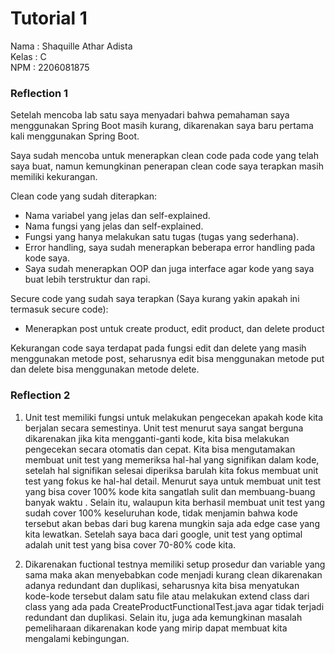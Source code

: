 # Tutorial 1

Nama : Shaquille Athar Adista </br>
Kelas : C </br>
NPM : 2206081875

### Reflection 1

Setelah mencoba lab satu saya menyadari bahwa pemahaman saya menggunakan Spring Boot masih kurang, dikarenakan saya baru pertama kali menggunakan Spring Boot. </br>

Saya sudah mencoba untuk menerapkan clean code pada code yang telah saya buat, namun kemungkinan penerapan clean code saya terapkan masih memiliki kekurangan.

Clean code yang sudah diterapkan:
- Nama variabel yang jelas dan self-explained.
- Nama fungsi yang jelas dan self-explained.
- Fungsi yang hanya melakukan satu tugas (tugas yang sederhana).
- Error handling, saya sudah menerapkan beberapa error handling pada kode saya.
- Saya sudah menerapkan OOP dan juga interface agar kode yang saya buat lebih terstruktur dan rapi.

Secure code yang sudah saya terapkan (Saya kurang yakin apakah ini termasuk secure code):
- Menerapkan post untuk create product, edit product, dan delete product

Kekurangan code saya terdapat pada fungsi edit dan delete yang masih menggunakan metode post, seharusnya edit bisa menggunakan metode put dan delete bisa menggunakan metode delete.


### Reflection 2 



1. Unit test memiliki fungsi untuk melakukan pengecekan apakah kode kita berjalan secara semestinya. Unit test menurut saya sangat berguna dikarenakan jika kita mengganti-ganti kode, kita bisa melakukan pengecekan secara otomatis dan cepat.  Kita bisa mengutamakan membuat unit test yang memeriksa hal-hal yang signifikan dalam kode, setelah hal signifikan selesai diperiksa barulah kita fokus membuat unit test yang fokus ke hal-hal detail. Menurut saya untuk membuat unit test yang bisa cover 100% kode kita sangatlah sulit dan membuang-buang banyak waktu . Selain itu, walaupun kita berhasil membuat unit test yang sudah cover 100% keseluruhan kode, tidak menjamin bahwa kode tersebut akan bebas dari bug karena mungkin saja ada edge case yang kita lewatkan. Setelah saya baca dari google, unit test yang optimal adalah unit test yang bisa cover 70-80% code kita.


2. Dikarenakan fuctional testnya memiliki setup prosedur dan variable yang sama maka akan menyebabkan code menjadi kurang clean dikarenakan adanya redundant dan duplikasi, seharusnya kita bisa menyatukan kode-kode tersebut dalam satu file atau melakukan extend class dari class yang ada pada CreateProductFunctionalTest.java agar tidak terjadi redundant dan duplikasi. Selain itu, juga ada kemungkinan masalah pemeliharaan dikarenakan kode yang mirip dapat membuat kita mengalami kebingungan.